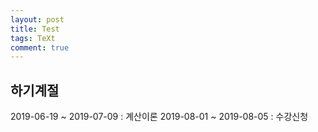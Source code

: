 ```yaml
---
layout: post
title: Test
tags: TeXt
comment: true
---
```


## 하기계절
2019-06-19 ~ 2019-07-09 : 계산이론
2019-08-01 ~ 2019-08-05 : 수강신청

